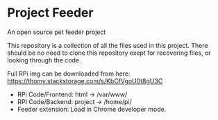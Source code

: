 # Project Feeder
An open source pet feeder project

This repository is a collection of all the files used in this project.
There should be no need to clone this repository exept for recovering files, or looking through the code.

Full RPi img can be downloaded from here: https://thomy.stackstorage.com/s/KbCfVgoU0t8gU3C

- RPi Code/Frontend: html -> /var/www/
- RPI Code/Backend: project -> /home/pi/
- Feeder extension: Load in Chrome developer mode.
